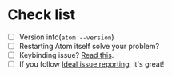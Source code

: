# Check list

- [ ] Version info(`atom --version`)
- [ ] Restarting Atom itself solve your problem?
- [ ] Keybinding issue? [Read this](https://github.com/t9md/atom-vim-mode-plus/wiki/IssueReport#some-keybinding-not-working).
- [ ] If you follow [Ideal issue reporting](https://github.com/t9md/atom-vim-mode-plus/wiki/IssueReport#ideal-issue-reporting), it's great!
